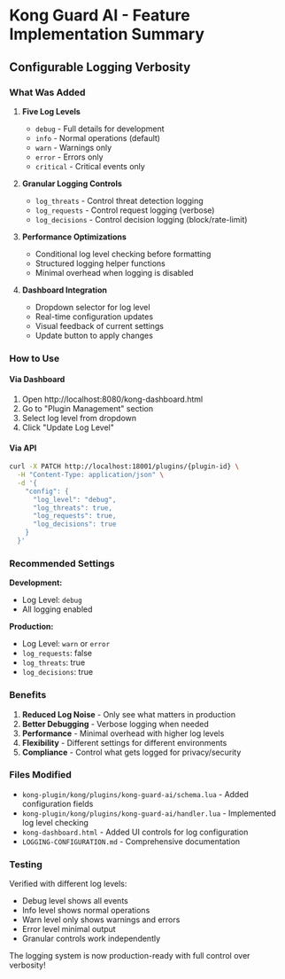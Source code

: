 # Kong Guard AI - Feature Implementation Summary

## Configurable Logging Verbosity

### What Was Added

1. **Five Log Levels**
   - `debug` - Full details for development
   - `info` - Normal operations (default)
   - `warn` - Warnings only
   - `error` - Errors only
   - `critical` - Critical events only

2. **Granular Logging Controls**
   - `log_threats` - Control threat detection logging
   - `log_requests` - Control request logging (verbose)
   - `log_decisions` - Control decision logging (block/rate-limit)

3. **Performance Optimizations**
   - Conditional log level checking before formatting
   - Structured logging helper functions
   - Minimal overhead when logging is disabled

4. **Dashboard Integration**
   - Dropdown selector for log level
   - Real-time configuration updates
   - Visual feedback of current settings
   - Update button to apply changes

### How to Use

#### Via Dashboard
1. Open http://localhost:8080/kong-dashboard.html
2. Go to "Plugin Management" section
3. Select log level from dropdown
4. Click "Update Log Level"

#### Via API
```bash
curl -X PATCH http://localhost:18001/plugins/{plugin-id} \
  -H "Content-Type: application/json" \
  -d '{
    "config": {
      "log_level": "debug",
      "log_threats": true,
      "log_requests": true,
      "log_decisions": true
    }
  }'
```

### Recommended Settings

**Development:**
- Log Level: `debug`
- All logging enabled

**Production:**
- Log Level: `warn` or `error`
- `log_requests`: false
- `log_threats`: true
- `log_decisions`: true

### Benefits

1. **Reduced Log Noise** - Only see what matters in production
2. **Better Debugging** - Verbose logging when needed
3. **Performance** - Minimal overhead with higher log levels
4. **Flexibility** - Different settings for different environments
5. **Compliance** - Control what gets logged for privacy/security

### Files Modified

- `kong-plugin/kong/plugins/kong-guard-ai/schema.lua` - Added configuration fields
- `kong-plugin/kong/plugins/kong-guard-ai/handler.lua` - Implemented log level checking
- `kong-dashboard.html` - Added UI controls for log configuration
- `LOGGING-CONFIGURATION.md` - Comprehensive documentation

### Testing

Verified with different log levels:
- Debug level shows all events
- Info level shows normal operations
- Warn level only shows warnings and errors
- Error level minimal output
- Granular controls work independently

The logging system is now production-ready with full control over verbosity!